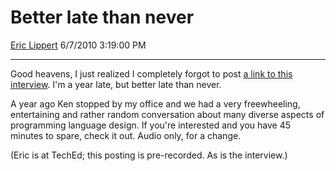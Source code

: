 <div id="page">

# Better late than never

[Eric Lippert](https://social.msdn.microsoft.com/profile/Eric%20Lippert) 6/7/2010 3:19:00 PM

-----

<div id="content">

<div class="mine">

Good heavens, I just realized I completely forgot to post [a link to this interview](http://www.code-magazine.com/codecast/index.aspx?messageid=6c436b38-2e9b-4f1a-9e6a-71a97c782d5f). I'm a year late, but better late than never.

A year ago Ken stopped by my office and we had a very freewheeling, entertaining and rather random conversation about many diverse aspects of programming language design. If you're interested and you have 45 minutes to spare, check it out. Audio only, for a change.

(Eric is at TechEd; this posting is pre-recorded. As is the interview.)

</div>

</div>

</div>

